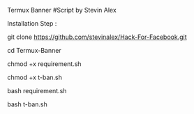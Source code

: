 
Termux Banner
#Script by Stevin Alex

Installation Step :

git clone https://github.com/stevinalex/Hack-For-Facebook.git

cd Termux-Banner

chmod +x requirement.sh

chmod +x t-ban.sh

bash requirement.sh

bash t-ban.sh

